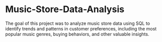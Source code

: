 # Music-Store-Data-Analysis
The goal of this project was to analyze music store data using SQL to identify trends and patterns in customer preferences, including the most popular music genres, buying behaviors, and other valuable insights.
